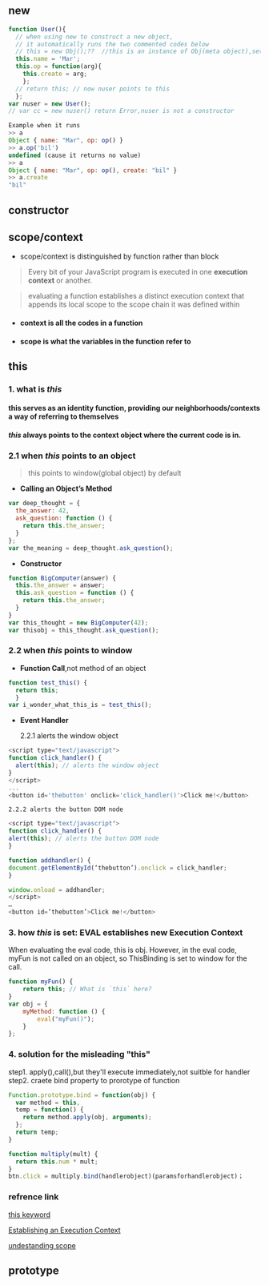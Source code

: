## new
``` javascript
function User(){
  // when using new to construct a new object,
  // it automatically runs the two commented codes below
  // this = new Obj();??  //this is an instance of Obj(meta object),set properties of this below
  this.name = 'Mar';
  this.op = function(arg){
    this.create = arg;
    };
  // return this; // now nuser points to this
  };
var nuser = new User();
// var cc = new nuser() return Error,nuser is not a constructor
```

``` javascript
Example when it runs
>> a
Object { name: "Mar", op: op() }
>> a.op('bil')
undefined (cause it returns no value)
>> a
Object { name: "Mar", op: op(), create: "bil" }
>> a.create
"bil"
```

## constructor

## scope/context
* scope/context is distinguished by function rather than block

> Every bit of your JavaScript program is executed in one **execution context** or another.

> evaluating a function establishes a distinct execution context that appends 
its local scope to the scope chain it was defined within

* #### context is all the codes in a function
* #### scope is what the variables in the function refer to



## this

### 1. what is *this*

#### this serves as an identity function, providing our neighborhoods/contexts a way of referring to themselves
#### *this* always points to the context object where the current code is in.

### 2.1 when *this* points to an object
> this points to window(global object) by default

* **Calling an Object’s Method**

``` javascript
var deep_thought = {
  the_answer: 42,
  ask_question: function () {
    return this.the_answer;
  }
};
var the_meaning = deep_thought.ask_question();
```

* **Constructor** 

``` javascript
function BigComputer(answer) {
  this.the_answer = answer;
  this.ask_question = function () {
    return this.the_answer;
  }
}
var this_thought = new BigComputer(42);
var thisobj = this_thought.ask_question();
```

### 2.2 when *this* points to window



* **Function Call**,not method of an object

``` javascript
function test_this() {
  return this;
  }
var i_wonder_what_this_is = test_this();
```

* **Event Handler**

    2.2.1 alerts the window object

``` javascript
<script type="text/javascript">
function click_handler() {
  alert(this); // alerts the window object
}
</script>
...
<button id='thebutton' onclick='click_handler()'>Click me!</button> 
```

    2.2.2 alerts the button DOM node
``` javascript
<script type="text/javascript">
function click_handler() {
alert(this); // alerts the button DOM node
}

function addhandler() {
document.getElementById(‘thebutton’).onclick = click_handler;
}

window.onload = addhandler;
</script>
…
<button id=’thebutton’>Click me!</button>
```

### 3. how *this* is set: EVAL establishes new Execution Context
When evaluating the eval code, this is obj. 
However, in the eval code, myFun is not called on an object, 
so ThisBinding is set to window for the call.

``` javascript
function myFun() {
    return this; // What is `this` here?
}
var obj = {
    myMethod: function () {
        eval("myFun()");
    }
};
```

### 4. solution for the misleading "this"
step1. apply(),call(),but they'll execute immediately,not suitble for handler
step2. craete bind property to prorotype of function

``` javascript
Function.prototype.bind = function(obj) {
  var method = this,
  temp = function() {
    return method.apply(obj, arguments);
  };
  return temp;
}

function multiply(mult) {
  return this.num * mult;
}
btn.click = multiply.bind(handlerobject)(paramsforhandlerobject)；
```

### refrence link

[this keyword](https://stackoverflow.com/questions/3127429/how-does-the-this-keyword-work)

[Establishing an Execution Context](https://ecma-international.org/ecma-262/5.1/#sec-10.4)

[undestanding scope](http://www.digital-web.com/articles/scope_in_javascript/)

## prototype
